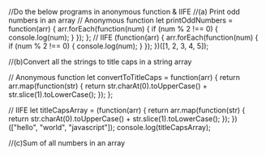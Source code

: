 //Do the below programs in anonymous function & IIFE
//(a) Print odd numbers in an array
// Anonymous function
let printOddNumbers = function(arr) {
    arr.forEach(function(num) {
        if (num % 2 !== 0) {
            console.log(num);
        }
    });
};
// IIFE
(function(arr) {
    arr.forEach(function(num) {
        if (num % 2 !== 0) {
            console.log(num);
        }
    });
})([1, 2, 3, 4, 5]);


//(b)Convert all the strings to title caps in a string array

// Anonymous function
let convertToTitleCaps = function(arr) {
    return arr.map(function(str) {
        return str.charAt(0).toUpperCase() + str.slice(1).toLowerCase();
    });
};

// IIFE
let titleCapsArray = (function(arr) {
    return arr.map(function(str) {
        return str.charAt(0).toUpperCase() + str.slice(1).toLowerCase();
    });
})(["hello", "world", "javascript"]);
console.log(titleCapsArray);

//(c)Sum of all numbers in an array

